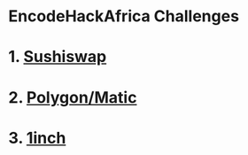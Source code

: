 # EncodeHackAfrica Challenges

# **1. [Sushiswap](./sushiswap)**
# **2. [Polygon/Matic](./polygon)**
# **3. [1inch](./1inch)**
